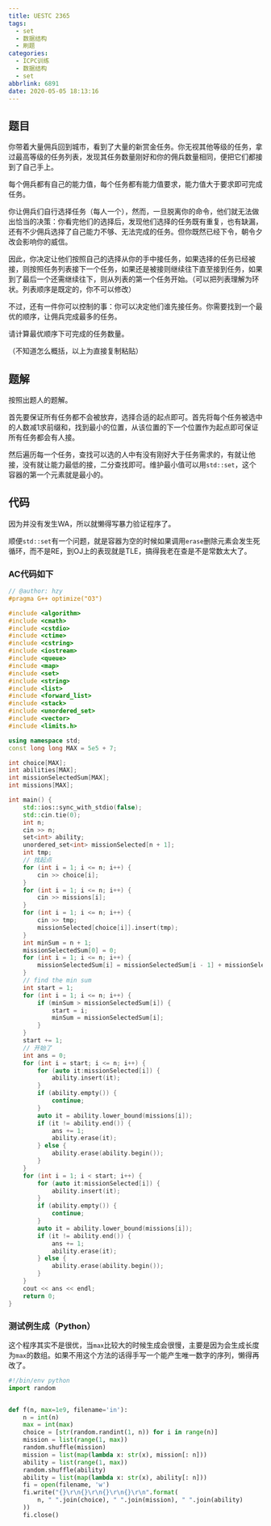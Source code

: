 ```yaml
---
title: UESTC 2365
tags:
  - set
  - 数据结构
  - 刷题
categories:
  - ICPC训练
  - 数据结构
  - set
abbrlink: 6891
date: 2020-05-05 18:13:16
---
```



## 题目

你带着大量佣兵回到城市，看到了大量的新赏金任务。你无视其他等级的任务，拿过最高等级的任务列表，发现其任务数量刚好和你的佣兵数量相同，便把它们都接到了自己手上。

每个佣兵都有自己的能力值，每个任务都有能力值要求，能力值大于要求即可完成任务。

你让佣兵们自行选择任务（每人一个），然而，一旦脱离你的命令，他们就无法做出恰当的决策：你看完他们的选择后，发现他们选择的任务既有重复，也有缺漏，还有不少佣兵选择了自己能力不够、无法完成的任务。但你既然已经下令，朝令夕改会影响你的威信。

因此，你决定让他们按照自己的选择从你的手中接任务，如果选择的任务已经被接，则按照任务列表接下一个任务，如果还是被接则继续往下直至接到任务，如果到了最后一个还需继续往下，则从列表的第一个任务开始。（可以把列表理解为环状。列表顺序是既定的，你不可以修改）

不过，还有一件你可以控制的事：你可以决定他们谁先接任务。你需要找到一个最优的顺序，让佣兵完成最多的任务。

请计算最优顺序下可完成的任务数量。

（不知道怎么概括，以上为直接复制粘贴）

## 题解

按照出题人的题解。

首先要保证所有任务都不会被放弃，选择合适的起点即可。首先将每个任务被选中的人数减1求前缀和，找到最小的位置，从该位置的下一个位置作为起点即可保证所有任务都会有人接。

然后遍历每一个任务，查找可以选的人中有没有刚好大于任务需求的，有就让他接，没有就让能力最低的接，二分查找即可。维护最小值可以用`std::set`，这个容器的第一个元素就是最小的。

## 代码

因为并没有发生WA，所以就懒得写暴力验证程序了。

顺便`std::set`有一个问题，就是容器为空的时候如果调用`erase`删除元素会发生死循环，而不是RE，到OJ上的表现就是TLE，搞得我老在查是不是常数太大了。

### AC代码如下

```C++
// @author: hzy
#pragma G++ optimize("O3")

#include <algorithm>
#include <cmath>
#include <cstdio>
#include <ctime>
#include <cstring>
#include <iostream>
#include <queue>
#include <map>
#include <set>
#include <string>
#include <list>
#include <forward_list>
#include <stack>
#include <unordered_set>
#include <vector>
#include <limits.h>

using namespace std;
const long long MAX = 5e5 + 7;

int choice[MAX];
int abilities[MAX];
int missionSelectedSum[MAX];
int missions[MAX];

int main() {
    std::ios::sync_with_stdio(false);
    std::cin.tie(0);
    int n;
    cin >> n;
    set<int> ability;
    unordered_set<int> missionSelected[n + 1];
    int tmp;
    // 找起点
    for (int i = 1; i <= n; i++) {
        cin >> choice[i];
    }
    for (int i = 1; i <= n; i++) {
        cin >> missions[i];
    }
    for (int i = 1; i <= n; i++) {
        cin >> tmp;
        missionSelected[choice[i]].insert(tmp);
    }
    int minSum = n + 1;
    missionSelectedSum[0] = 0;
    for (int i = 1; i <= n; i++) {
        missionSelectedSum[i] = missionSelectedSum[i - 1] + missionSelected[i].size() - 1;
    }
    // find the min sum
    int start = 1;
    for (int i = 1; i <= n; i++) {
        if (minSum > missionSelectedSum[i]) {
            start = i;
            minSum = missionSelectedSum[i];
        }
    }
    start += 1;
    // 开始了
    int ans = 0;
    for (int i = start; i <= n; i++) {
        for (auto it:missionSelected[i]) {
            ability.insert(it);
        }
        if (ability.empty()) {
            continue;
        }
        auto it = ability.lower_bound(missions[i]);
        if (it != ability.end()) {
            ans += 1;
            ability.erase(it);
        } else {
            ability.erase(ability.begin());
        }
    }
    for (int i = 1; i < start; i++) {
        for (auto it:missionSelected[i]) {
            ability.insert(it);
        }
        if (ability.empty()) {
            continue;
        }
        auto it = ability.lower_bound(missions[i]);
        if (it != ability.end()) {
            ans += 1;
            ability.erase(it);
        } else {
            ability.erase(ability.begin());
        }
    }
    cout << ans << endl;
    return 0;
}
```

### 测试例生成（Python）

这个程序其实不是很优，当`max`比较大的时候生成会很慢，主要是因为会生成长度为`max`的数组。如果不用这个方法的话得手写一个能产生唯一数字的序列，懒得再改了。

```Python
#!/bin/env python
import random


def f(n, max=1e9, filename='in'):
    n = int(n)
    max = int(max)
    choice = [str(random.randint(1, n)) for i in range(n)]
    mission = list(range(1, max))
    random.shuffle(mission)
    mission = list(map(lambda x: str(x), mission[: n]))
    ability = list(range(1, max))
    random.shuffle(ability)
    ability = list(map(lambda x: str(x), ability[: n]))
    fi = open(filename, 'w')
    fi.write("{}\r\n{}\r\n{}\r\n{}\r\n".format(
        n, " ".join(choice), " ".join(mission), " ".join(ability)
    ))
    fi.close()

```

